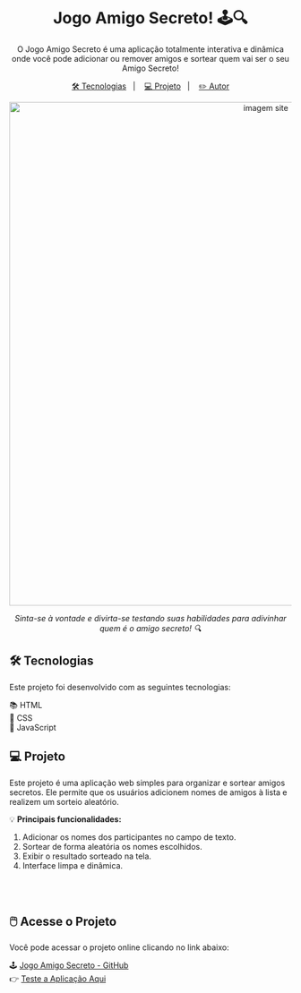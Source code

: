 <h1 align="center">Jogo Amigo Secreto! 🕹️🔍</h1>

<p align="center">
  O Jogo Amigo Secreto é uma aplicação totalmente interativa e dinâmica onde você pode adicionar ou remover amigos e sortear quem vai ser o seu Amigo Secreto!
</p>

<p align="center">
  <a href="#-tecnologias">🛠 Tecnologias</a>&nbsp;&nbsp;&nbsp;|&nbsp;&nbsp;&nbsp;
  <a href="#-projeto">💻 Projeto</a>&nbsp;&nbsp;&nbsp;|&nbsp;&nbsp;&nbsp;
  <a href="#-autor">✏️ Autor</a>
</p>

<p align="center">
  <img src="assets/amigo-secreto-body.png" alt="imagem site" width="900">
</p>

<p align="center">
  <i>Sinta-se à vontade e divirta-se testando suas habilidades para adivinhar quem é o amigo secreto! 🔍</i>
</p>

## 🛠 Tecnologias

Este projeto foi desenvolvido com as seguintes tecnologias:

📚 HTML  
🎨 CSS  
📜 JavaScript

## 💻 Projeto

Este projeto é uma aplicação web simples para organizar e sortear amigos secretos. Ele permite que os usuários adicionem nomes de amigos à lista e realizem um sorteio aleatório.

💡 **Principais funcionalidades:**
1. Adicionar os nomes dos participantes no campo de texto.
2. Sortear de forma aleatória os nomes escolhidos.
3. Exibir o resultado sorteado na tela.
4. Interface limpa e dinâmica.

&nbsp;  
&nbsp;

## 🖱️ Acesse o Projeto

Você pode acessar o projeto online clicando no link abaixo:

🕹️ [Jogo Amigo Secreto - GitHub](https://github.com/RafaBRZL/amigo-secreto)  
👉 [Teste a Aplicação Aqui](https://rafabrzl.github.io/amigo-secreto/)

&nbsp;  
&nbsp;  

